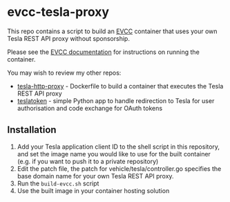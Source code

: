 # evcc-tesla-proxy

This repo contains a script to build an [EVCC](https://evcc.io) container that uses your own Tesla REST API proxy without sponsorship.

Please see the [EVCC documentation](https://docs.evcc.io/en/docs/installation/docker) for instructions on running the container.

You may wish to review my other repos:
- [tesla-http-proxy](https://github.com/speedst3r/tesla-http-proxy) - Dockerfile to build a container that executes the Tesla REST API proxy
- [teslatoken](https://github.com/speedst3r/teslatoken) - simple Python app to handle redirection to Tesla for user authorisation and code exchange for OAuth tokens

## Installation

1. Add your Tesla application client ID to the shell script in this repository, and set the image name you would like to use for the built container (e.g. if you want to push it to a private repository)
1. Edit the patch file, the patch for vehicle/tesla/controller.go specifies the base domain name for your own Tesla REST API proxy.
1. Run the `build-evcc.sh` script
1. Use the built image in your container hosting solution
